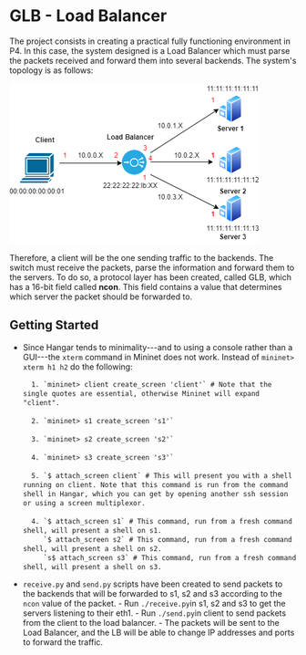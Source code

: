 # GLB - Load Balancer
The project consists in creating a practical fully functioning environment in P4. In this case, the system designed is a Load Balancer which must parse the packets received and forward them into several backends. The system's topology is as follows:

![Topology](images/Topology.png "Topology")

Therefore, a client will be the one sending traffic to the backends. The switch must receive the packets, parse the information and forward them to the servers. To do so, a protocol layer has been created, called GLB, which has a 16-bit field called **ncon**. This field contains a value that determines which server the packet should be forwarded to.

## Getting Started 
* Since Hangar tends to minimality---and to using a console rather than a GUI---the `xterm` command in Mininet does not work. Instead of `mininet> xterm h1 h2` do the following:

        1. `mininet> client create_screen 'client'` # Note that the single quotes are essential, otherwise Mininet will expand "client". 

        2. `mininet> s1 create_screen 's1'` 

        3. `mininet> s2 create_screen 's2'` 

        4. `mininet> s3 create_screen 's3'` 

        5. `$ attach_screen client` # This will present you with a shell running on client. Note that this command is run from the command shell in Hangar, which you can get by opening another ssh session or using a screen multiplexor.

        4. `$ attach_screen s1` # This command, run from a fresh command shell, will present a shell on s1.
           `$ attach_screen s2` # This command, run from a fresh command shell, will present a shell on s2.
           `s$ attach_screen s3` # This command, run from a fresh command shell, will present a shell on s3.

* `receive.py` and `send.py` scripts have been created to send packets to the backends that will be forwarded to s1, s2 and s3 according to the `ncon` value of the packet.
        - Run `./receive.py`in s1, s2 and s3 to get the servers listening to their eth1.
        - Run `./send.py`in client to send packets from the client to the load balancer.
        - The packets will be sent to the Load Balancer, and the LB will be able to change IP addresses and ports to forward the traffic.
